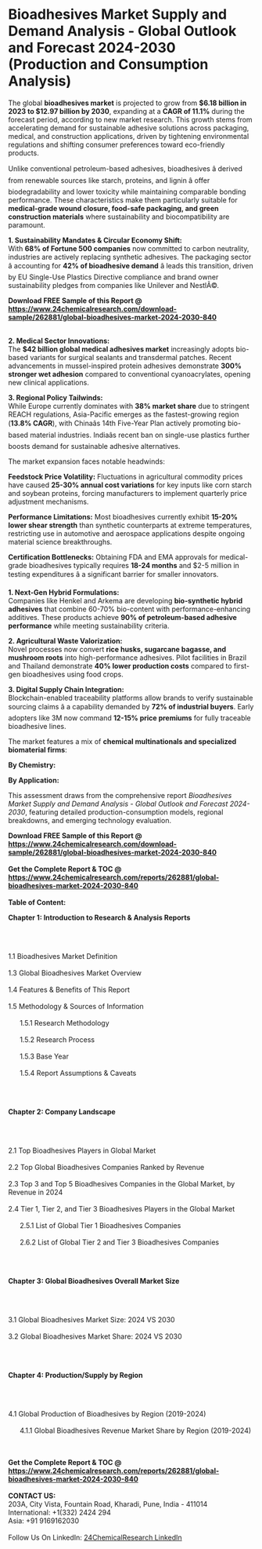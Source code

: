 <h1>Bioadhesives Market Supply and Demand Analysis - Global Outlook and Forecast 2024-2030 (Production and Consumption Analysis)</h1><p>The global <strong>bioadhesives market</strong> is projected to grow from <strong>$6.18 billion in 2023 to $12.97 billion by 2030</strong>, expanding at a <strong>CAGR of 11.1%</strong> during the forecast period, according to new market research. This growth stems from accelerating demand for sustainable adhesive solutions across packaging, medical, and construction applications, driven by tightening environmental regulations and shifting consumer preferences toward eco-friendly products.</p><p>Unlike conventional petroleum-based adhesives, bioadhesives â derived from renewable sources like starch, proteins, and lignin â offer biodegradability and lower toxicity while maintaining comparable bonding performance. These characteristics make them particularly suitable for <strong>medical-grade wound closure, food-safe packaging, and green construction materials</strong> where sustainability and biocompatibility are paramount.</p><p><strong>1. Sustainability Mandates &amp; Circular Economy Shift:</strong><br>
With <strong>68% of Fortune 500 companies</strong> now committed to carbon neutrality, industries are actively replacing synthetic adhesives. The packaging sector â accounting for <strong>42% of bioadhesive demand</strong> â leads this transition, driven by EU Single-Use Plastics Directive compliance and brand owner sustainability pledges from companies like Unilever and NestlÃ©.</p><div><b>Download FREE Sample of this Report @ 
            <a href="https://www.24chemicalresearch.com/download-sample/262881/global-bioadhesives-market-2024-2030-840">
            https://www.24chemicalresearch.com/download-sample/262881/global-bioadhesives-market-2024-2030-840</a></b></div><br><p><strong>2. Medical Sector Innovations:</strong><br>
The <strong>$42 billion global medical adhesives market</strong> increasingly adopts bio-based variants for surgical sealants and transdermal patches. Recent advancements in mussel-inspired protein adhesives demonstrate <strong>300% stronger wet adhesion</strong> compared to conventional cyanoacrylates, opening new clinical applications.</p><p><strong>3. Regional Policy Tailwinds:</strong><br>
While Europe currently dominates with <strong>38% market share</strong> due to stringent REACH regulations, Asia-Pacific emerges as the fastest-growing region (<strong>13.8% CAGR</strong>), with Chinaâs 14th Five-Year Plan actively promoting bio-based material industries. Indiaâs recent ban on single-use plastics further boosts demand for sustainable adhesive alternatives.</p><p>The market expansion faces notable headwinds:</p><p><strong>Feedstock Price Volatility:</strong> Fluctuations in agricultural commodity prices have caused <strong>25-30% annual cost variations</strong> for key inputs like corn starch and soybean proteins, forcing manufacturers to implement quarterly price adjustment mechanisms.</p><p><strong>Performance Limitations:</strong> Most bioadhesives currently exhibit <strong>15-20% lower shear strength</strong> than synthetic counterparts at extreme temperatures, restricting use in automotive and aerospace applications despite ongoing material science breakthroughs.</p><p><strong>Certification Bottlenecks:</strong> Obtaining FDA and EMA approvals for medical-grade bioadhesives typically requires <strong>18-24 months</strong> and $2-5 million in testing expenditures â a significant barrier for smaller innovators.</p><p><strong>1. Next-Gen Hybrid Formulations:</strong><br>
Companies like Henkel and Arkema are developing <strong>bio-synthetic hybrid adhesives</strong> that combine 60-70% bio-content with performance-enhancing additives. These products achieve <strong>90% of petroleum-based adhesive performance</strong> while meeting sustainability criteria.</p><p><strong>2. Agricultural Waste Valorization:</strong><br>
Novel processes now convert <strong>rice husks, sugarcane bagasse, and mushroom roots</strong> into high-performance adhesives. Pilot facilities in Brazil and Thailand demonstrate <strong>40% lower production costs</strong> compared to first-gen bioadhesives using food crops.</p><p><strong>3. Digital Supply Chain Integration:</strong><br>
Blockchain-enabled traceability platforms allow brands to verify sustainable sourcing claims â a capability demanded by <strong>72% of industrial buyers</strong>. Early adopters like 3M now command <strong>12-15% price premiums</strong> for fully traceable bioadhesive lines.</p><p>The market features a mix of <strong>chemical multinationals and specialized biomaterial firms</strong>:</p><p><strong>By Chemistry:</strong></p><p><strong>By Application:</strong></p><p>This assessment draws from the comprehensive report <em>Bioadhesives Market Supply and Demand Analysis - Global Outlook and Forecast 2024-2030</em>, featuring detailed production-consumption models, regional breakdowns, and emerging technology evaluation.</p><div><b>Download FREE Sample of this Report @ 
            <a href="https://www.24chemicalresearch.com/download-sample/262881/global-bioadhesives-market-2024-2030-840">
            https://www.24chemicalresearch.com/download-sample/262881/global-bioadhesives-market-2024-2030-840</a></b></div><br><div><b>Get the Complete Report & TOC @ 
            <a href="https://www.24chemicalresearch.com/reports/262881/global-bioadhesives-market-2024-2030-840">
            https://www.24chemicalresearch.com/reports/262881/global-bioadhesives-market-2024-2030-840</a></b></div><br>
            <b>Table of Content:</b><p><p><strong>Chapter 1: Introduction to Research &amp; Analysis Reports</strong></p><br />
<br />
<p>1.1 Bioadhesives Market Definition<br /><br />
1.3 Global Bioadhesives Market Overview<br /><br />
1.4 Features &amp; Benefits of This Report<br /><br />
1.5 Methodology &amp; Sources of Information<br /><br />
&nbsp;&nbsp;&nbsp;&nbsp;&nbsp; 1.5.1 Research Methodology<br /><br />
&nbsp;&nbsp;&nbsp;&nbsp;&nbsp; 1.5.2 Research Process<br /><br />
&nbsp;&nbsp;&nbsp;&nbsp;&nbsp; 1.5.3 Base Year<br /><br />
&nbsp;&nbsp;&nbsp;&nbsp;&nbsp; 1.5.4 Report Assumptions &amp; Caveats</p><br />
<br />
<p><strong>Chapter 2: Company Landscape</strong></p><br />
<br />
<p>2.1 Top Bioadhesives Players in Global Market<br /><br />
2.2 Top Global Bioadhesives Companies Ranked by Revenue<br /><br />
2.3 Top 3 and Top 5 Bioadhesives Companies in the Global Market, by Revenue in 2024<br /><br />
2.4 Tier 1, Tier 2, and Tier 3 Bioadhesives Players in the Global Market<br /><br />
&nbsp;&nbsp;&nbsp;&nbsp;&nbsp; 2.5.1 List of Global Tier 1 Bioadhesives Companies<br /><br />
&nbsp;&nbsp;&nbsp;&nbsp;&nbsp; 2.6.2 List of Global Tier 2 and Tier 3 Bioadhesives Companies</p><br />
<br />
<p><strong>Chapter 3: Global Bioadhesives Overall Market Size</strong></p><br />
<br />
<p>3.1 Global Bioadhesives Market Size: 2024 VS 2030<br /><br />
3.2 Global Bioadhesives Market Share: 2024 VS 2030</p><br />
<br />
<p><strong>Chapter 4: Production/Supply by Region</strong></p><br />
<br />
<p>4.1 Global Production of Bioadhesives by Region (2019-2024)<br /><br />
&nbsp;&nbsp;&nbsp;&nbsp;&nbsp; 4.1.1 Global Bioadhesives Revenue Market Share by Region (2019-2024)<br /><br />
&nbsp;&nbsp;&nbsp;</p><div><b>Get the Complete Report & TOC @ 
            <a href="https://www.24chemicalresearch.com/reports/262881/global-bioadhesives-market-2024-2030-840">
            https://www.24chemicalresearch.com/reports/262881/global-bioadhesives-market-2024-2030-840</a></b></div><br><b>CONTACT US:</b><br>
            203A, City Vista, Fountain Road, Kharadi, Pune, India - 411014<br>
            International: +1(332) 2424 294<br>
            Asia: +91 9169162030 <br><br>
            Follow Us On LinkedIn: <a href="https://www.linkedin.com/company/24chemicalresearch/">24ChemicalResearch LinkedIn</a>